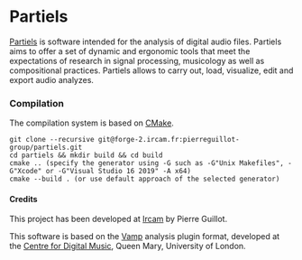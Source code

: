 # Partiels

[Partiels](https://forum.ircam.fr/projects/detail/partiels/) is software intended for the analysis of digital audio files. Partiels aims to offer a set of dynamic and ergonomic tools that meet the expectations of research in signal processing, musicology as well as compositional practices. Partiels allows to carry out, load, visualize, edit and export audio analyzes.

### Compilation

The compilation system is based on [CMake](https://cmake.org/).

```
git clone --recursive git@forge-2.ircam.fr:pierreguillot-group/partiels.git
cd partiels && mkdir build && cd build
cmake .. (specify the generator using -G such as -G"Unix Makefiles", -G"Xcode" or -G"Visual Studio 16 2019" -A x64)
cmake --build . (or use default approach of the selected generator)
```

#### Credits

This project has been developed at [Ircam](https://www.ircam.fr/) by Pierre Guillot.  

This software is based on the [Vamp](https://www.vamp-plugins.org/) analysis plugin format, developed at the [Centre for Digital Music](http://c4dm.eecs.qmul.ac.uk/), Queen Mary, University of London.
